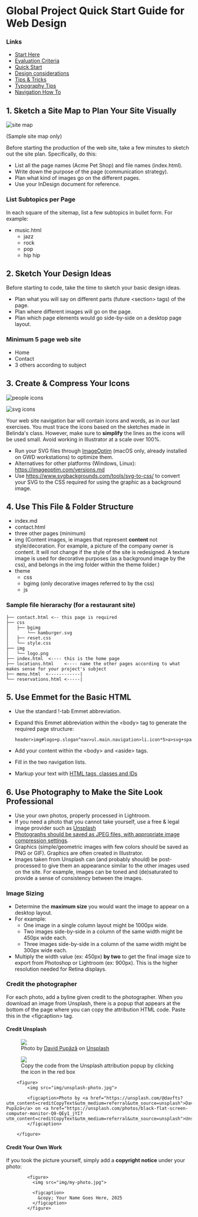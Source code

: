 # Global Project Quick Start Guide for Web Design


### Links

-   [Start Here](./index.md)
-   [Evaluation Criteria](./evaluation-criteria.md)
-   [Quick Start](./quick-start.md)
-   [Design considerations](./design-considerations.md)
-   [Tips & Tricks](./tips-tricks.md)
-   [Typography Tips](./global-project-typography-tips.md)
-   [Navigation How To](./navigation-how-to.md)



## 1. Sketch a Site Map to Plan Your Site Visually

![site map](./img/sitemap.png)

(Sample site map only)

Before starting the production of the web site, take a few minutes to
sketch out the site plan. Specifically, do this:

-   List all the page names (Acme Pet Shop) and file names (index.html).
-   Write down the purpose of the page (communication strategy).
-   Plan what kind of images go on the different pages.
-   Use your InDesign document for reference.

### List Subtopics per Page

In each square of the sitemap, list a few subtopics in bullet form. For example:

- music.html
    - jazz
    - rock
    - pop
    - hip hip

## 2. Sketch Your Design Ideas

Before starting to code, take the time to sketch your basic design
ideas.

-   Plan what you will say on different parts (future \<section\> tags)
    of the page.
-   Plan where different images will go on the page.
-   Plan which page elements would go side-by-side on a desktop page
    layout.

### Minimum 5 page web site

-   Home
-   Contact
-   3 others according to subject



## 3. Create & Compress Your Icons

![people icons](./img/icons-people.png)

![svg icons](./img/icons.png)

Your web site navigation bar will contain icons and words, as in our
last exercises. You must trace the icons based on the sketches made in
Belinda\'s class. However, make sure to **simplify** the lines as the
icons will be used small. Avoid working in Illustrator at a scale over
100%.

-   Run your SVG files through [ImageOptim](https://imageoptim.com/mac)
    (macOS only, already installed on GWD workstations) to optimize
    them.
-   Alternatives for other platforms (Windows, Linux):
    <https://imageoptim.com/versions.md>
-   Use <https://www.svgbackgrounds.com/tools/svg-to-css/> to convert
    your SVG to the CSS required for using the graphic as a background
    image.



## 4. Use This File & Folder Structure

-   index.md
-   contact.html
-   three other pages (minimum)
-   img (Content images, ie images that represent **content** not
    style/decoration. For example, a picture of the company owner is
    content. It will not change if the style of the site is redesigned.
    A texture image is used for decorative purposes (as a background
    image by the css), and belongs in the img folder within the theme
    folder.)
-   theme
    -   css
    -   bgimg (only decorative images referred to by the css)
    -   js

### Sample file hierarachy (for a restaurant site)

    ├── contact.html <-- this page is required
    ├── css
    │   ├── bgimg
    │       └── hamburger.svg
    │   ├── reset.css
    │   └── style.css
    ├── img
    │   └── logo.png
    ├── index.html  <---- this is the home page
    ├── locations.html    <---- name the other pages according to what makes sense for your project's subject
    ├── menu.html  <------------|
    └── reservations.html <-----|



## 5. Use Emmet for the Basic HTML 

-   Use the standard !-tab Emmet abbreviation.

-   Expand this Emmet abbreviation within the \<body\> tag to generate
    the required page structure:

        header>img#logo+p.slogan^nav>ul.main.navigation>li.icon*5>a>svg+span^^^^div.wrapper>main>h1^aside^footer>ul.footer.navigation>li*5^p.copyright

-   Add your content within the \<body\> and \<aside\> tags.

-   Fill in the two navigation lists.

- Markup your text with [HTML tags, classes and IDs](classes-and-ids.md)

## 6. Use Photography to Make the Site Look Professional 

-   Use your own photos, properly processed in Lightroom.
-   If you need a photo that you cannot take yourself, use a free &
    legal image provider such as [Unsplash](https://unsplash.com)
-   [Photographs should be saved as JPEG files, with appropriate image
    compression settings](./image-sizes.md).
-   Graphics (simple/geometric images with few colors should be saved as
    PNG or GIF). Graphics are often created in Illustrator.
-   Images taken from Unsplash can (and probably should) be
    post-processed to give them an appearance similar to the other
    images used on the site. For example, images can be toned and
    (de)saturated to provide a sense of consistency between the images.

### Image Sizing

-   Determine the **maximum size** you would want the image to appear on
    a desktop layout.
-   For example:
    -   One image in a single column layout might be 1000px wide.
    -   Two images side-by-side in a column of the same width might be
        450px wide each.
    -   Three images side-by-side in a column of the same width might be
        300px wide each.
-   Multiply the width value (ex: 450px) **by two** to get the final
    image size to export from Photoshop or Lightroom (ex: 900px). This
    is the higher resolution needed for Retina displays.

### Credit the photographer

For each photo, add a byline given credit to the photographer. When you
download an image from Unsplash, there is a popup that appears at the
bottom of the page where you can copy the attribution HTML code. Paste
this in the \<figcaption\> tag.

#### Credit Unsplash 

<figure>
<img src="img/pupaza.jpg" />
<figcaption>Photo by <a
href="https://unsplash.com/@davfts?utm_content=creditCopyText&amp;utm_medium=referral&amp;utm_source=unsplash">David
Pupăză</a> on <a
href="https://unsplash.com/photos/black-flat-screen-computer-monitor-Q9-QEy1_jYI?utm_content=creditCopyText&amp;utm_medium=referral&amp;utm_source=unsplash">Unsplash</a></figcaption>
</figure>


<figure>
<img src="img/unsplash.png" />
<figcaption>Copy the code from the Unsplash attribution popup by clicking the icon in the red box</figcaption>
</figure>

        <figure>
            <img src="img/unsplash-photo.jpg">

            <figcaption>Photo by <a href="https://unsplash.com/@davfts?utm_content=creditCopyText&utm_medium=referral&utm_source=unsplash">David Pupăză</a> on <a href="https://unsplash.com/photos/black-flat-screen-computer-monitor-Q9-QEy1_jYI?utm_content=creditCopyText&utm_medium=referral&utm_source=unsplash">Unsplash</a>
            </figcaption>      

        </figure>

#### Credit Your Own Work 

If you took the picture yourself, simply add a **copyright notice**
under your photo:

            <figure>
              <img src="img/my-photo.jpg">

              <figcaption>
                &copy; Your Name Goes Here, 2025
              </figcaption>      
            </figure>